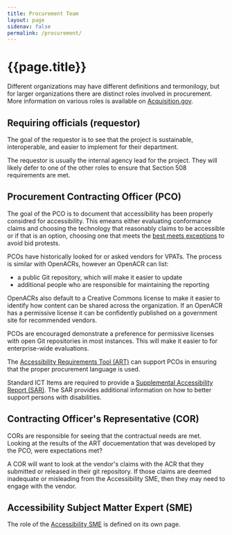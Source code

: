 ```yaml
---
title: Procurement Team
layout: page
sidenav: false
permalink: /procurement/
---
```


# **{{page.title}}**

Different organizations may have different definitions and termonilogy, but for larger organizations there are distinct roles involved in procurement. More information on various roles is available on [Acquisition.gov](https://www.acquisition.gov/browse/index/gsam).

## Requiring officials (requestor)

The goal of the requestor is to see that the project is sustainable, interoperable, and easier to implement for their department.

The requestor is usually the internal agency lead for the project. They will likely defer to one of the other roles to ensure that Section 508 requirements are met.

## Procurement Contracting Officer (PCO)

The goal of the PCO is to document that accessibility has been properly considred for accessibility. This emeans either evaluating conformance claims and choosing the technology that reasonably claims to be accessible or if that is an option, choosing one that meets the [best meets exceptions](https://www.section508.gov/buy/determine-ict-exceptions/#7) to avoid bid protests.

PCOs have historically looked for or asked vendors for VPATs. The process is similar with OpenACRs, however an OpenACR can list:

- a public Git repository, which will make it easier to update
- additional people who are responsible for maintaining the reporting

OpenACRs also default to a Creative Commons license to make it easier to identify how content can be shared across the organization. If an OpenACR has a permissive license it can be confidently published on a government site for recommended vendors.

PCOs are encouraged demonstrate a preference for permissive licenses with open Git repositories in most instances. This will make it easier to for enterprise-wide evaluations.

The [Accessibility Requirements Tool (ART)](https://www.section508.gov/buy/accessibility-requirements-tool/) can support PCOs in ensuring that the proper procurement language is used.

Standard ICT Items are required to provide a [Supplemental Accessibility Report (SAR)](https://www.section508.gov/buy/request-accessibility-information/#0). The SAR provides additional information on how to better support persons with disabilities.

## Contracting Officer's Representative (COR)

CORs are responsible for seeing that the contractual needs are met. Looking at the results of the ART docuementation that was developed by the PCO, were expectations met?

A COR will want to look at the vendor's claims with the ACR that they submitted or released in their git repository. If those claims are deemed inadequate or misleading from the Accessibility SME, then they may need to engage with the vendor.

## Accessibility Subject Matter Expert (SME)

The role of the [Accessibility SME](/accessibility-expert) is defined on its own page.
